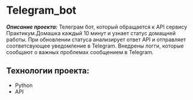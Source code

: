 # Telegram_bot
***Описание проекта:***
Телеграм бот, который обращается к API сервису Практикум.Домашка каждый 10 минут и узнает статус домащней работы. При обновлении статуса анализирует ответ API и отправляет соответсвующее уведомление в Telegram. Внедрены логги, которые сообщают о важных проблемах сообщением в Telegram.

## Технологии проекта:
- Python
- API
